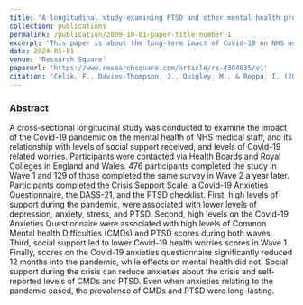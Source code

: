 ```yaml
---
title: "A longitudinal study examining PTSD and other mental health problems in NHS workers during the COVID-19 pandemic"
collection: publications
permalink: /publication/2009-10-01-paper-title-number-1
excerpt: 'This paper is about the long-term imact of Covid-19 on NHS workers mental health.'
date: 2024-05-01
venue: 'Research Square'
paperurl: 'https://www.researchsquare.com/article/rs-4304035/v1'
citation: 'Celik, F., Davies-Thompson, J., Quigley, M., & Reppa, I. (2024). A longitudinal study examining PTSD and other mental health problems in NHS workers during the COVID-19 pandemic.'
---
```



### Abstract

A cross-sectional longitudinal study was conducted to examine the impact of the Covid-19 pandemic on the mental health of NHS medical staff, and its relationship with levels of social support received, and levels of Covid-19 related worries. Participants were contacted via Health Boards and Royal Colleges in England and Wales. 476 participants completed the study in Wave 1 and 129 of those completed the same survey in Wave 2 a year later. Participants completed the Crisis Support Scale, a Covid-19 Anxieties Questionnaire, the DASS-21, and the PTSD checklist. First, high levels of support during the pandemic, were associated with lower levels of depression, anxiety, stress, and PTSD. Second, high levels on the Covid-19 Anxieties Questionnaire were associated with high levels of Common Mental health Difficulties (CMDs) and PTSD scores during both waves. Third, social support led to lower Covid-19 health worries scores in Wave 1. Finally, scores on the Covid-19 anxieties questionnaire significantly reduced 12 months into the pandemic, while effects on mental health did not. Social support during the crisis can reduce anxieties about the crisis and self-reported levels of CMDs and PTSD. Even when anxieties relating to the pandemic eased, the prevalence of CMDs and PTSD were long-lasting.

